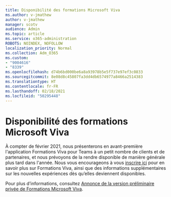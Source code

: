 ```yaml
---
title: Disponibilité des formations Microsoft Viva
ms.author: v-jmathew
author: v-jmathew
manager: scotv
audience: Admin
ms.topic: article
ms.service: o365-administration
ROBOTS: NOINDEX, NOFOLLOW
localization_priority: Normal
ms.collection: Adm_O365
ms.custom:
- "9004616"
- "8339"
ms.openlocfilehash: d74b6bd000be6a8a93978b5e5f737e97ef3c0833
ms.sourcegitcommit: 8e08d8c45807fa3dd4db6574977a8466a2514383
ms.translationtype: HT
ms.contentlocale: fr-FR
ms.lasthandoff: 02/18/2021
ms.locfileid: "50295448"
---
```

# <a name="microsoft-viva-learning-availability"></a>Disponibilité des formations Microsoft Viva

À compter de février 2021, nous présenterons en avant-première l'application Formations Viva pour Teams à un petit nombre de clients et de partenaires, et nous prévoyons de la rendre disponible de manière générale plus tard dans l'année. Nous vous encourageons à vous [inscrire ici](https://aka.ms/VivaLearningSignup) pour en savoir plus sur Formations Viva, ainsi que des informations supplémentaires sur les nouvelles expériences dès qu’elles deviennent disponibles.

Pour plus d’informations, consultez [Annonce de la version préliminaire privée de Formations Microsoft Viva](https://techcommunity.microsoft.com/t5/microsoft-viva-blog/announcing-microsoft-viva-learning-private-preview/ba-p/2107023).
